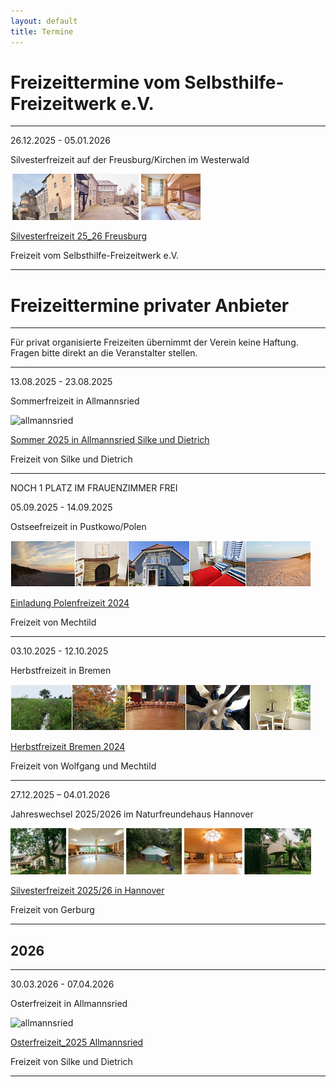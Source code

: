 ```yaml
---
layout: default
title: Termine
---
```

# Freizeittermine vom Selbsthilfe-Freizeitwerk e.V.

--------------------------------------------------------------------------------------------------

26.12.2025 - 05.01.2026

Silvesterfreizeit auf der Freusburg/Kirchen im Westerwald

![Winterfreizeit Freusburg Bilder](/images/Freusburg.png)

[Silvesterfreizeit 25_26 Freusburg](pdf/Silvester-Freizeit2025_26Freusburg.pdf)

Freizeit vom Selbsthilfe-Freizeitwerk e.V.

--------------------------------------------------------------------------------------------------

# Freizeittermine privater Anbieter

---------------------------------------------------------------------------------------------------

Für privat organisierte Freizeiten übernimmt der Verein keine Haftung. Fragen bitte direkt an die Veranstalter stellen.

------------------------------------------------------------------------------------------------------

13.08.2025 - 23.08.2025

Sommerfreizeit in Allmannsried

![allmannsried](/images/allmansried.jpeg)

[Sommer 2025 in Allmannsried Silke und Dietrich](pdf/AusschreibungSommerfreizeit25.pdf)

Freizeit von  Silke und Dietrich

-------------------------------------------------------------------------------------------------------------

NOCH 1 PLATZ IM FRAUENZIMMER FREI 

05.09.2025 - 14.09.2025

Ostseefreizeit in Pustkowo/Polen 

![Polen](/images/Leiste_Polen.jpg)

[Einladung Polenfreizeit 2024](pdf/Ostseefreizeit2025.pdf)

Freizeit von Mechtild

-------------------------------------------------------------------------------------------------------------

03.10.2025 - 12.10.2025

Herbstfreizeit in Bremen

![Bremen](/images/Leiste_Herbst_neu.jpg)

[Herbstfreizeit Bremen 2024](pdf/Herbstfreizeit_Bremen_2025.pdf)

Freizeit von Wolfgang und Mechtild

-------------------------------------------------------------------------------------------------------------

27.12.2025 – 04.01.2026 

Jahreswechsel 2025/2026 im Naturfreundehaus Hannover

![Silvesterfreizeit Hannover Bilder](/images/Hannover_Leiste.png)

[Silvesterfreizeit 2025/26 in Hannover](pdf/EinladungJahreswechsel2025-2026imNaturfreundehausHannover.pdf)

Freizeit von Gerburg

---------------------------------------------------------------------------------------------------------------

## 2026 ##

---------------------------------------------------------------------------------------------------------------

30.03.2026 - 07.04.2026

Osterfreizeit in Allmannsried

![allmannsried](/images/allmansried.jpeg)

[Osterfreizeit_2025 Allmannsried](pdf/AusschreibungOsterfreizeit_26.pdf)   

Freizeit von Silke und Dietrich

--------------------------------------------------------------------------------------------------------------









